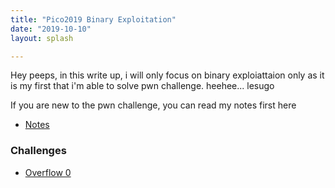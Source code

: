 ```yaml
---
title: "Pico2019 Binary Exploitation"
date: "2019-10-10"
layout: splash

---
```


Hey peeps, in this write up, i will only focus on binary exploiattaion only as it is my first that i'm able to solve pwn challenge.
heehee... lesugo

If you are new to the pwn challenge, you can read my notes first here
- [Notes](/notes)

### Challenges

- [Overflow 0](/_posts/pico2019-overflow0.md)
